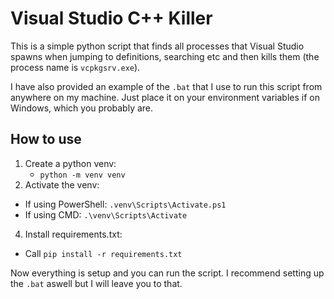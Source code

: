 # Visual Studio C++ Killer
This is a simple python script that finds all processes that Visual Studio spawns when jumping to definitions, searching etc and then kills them (the process name is `vcpkgsrv.exe`).

I have also provided an example of the `.bat` that I use to run this script from anywhere on my machine. Just place it on your environment variables if on Windows, which you probably are.

## How to use
1. Create a python venv:
   - `python -m venv venv`
3. Activate the venv:
  - If using PowerShell: `.venv\Scripts\Activate.ps1`
  - If using CMD: `.\venv\Scripts\Activate`
4. Install requirements.txt:
  - Call `pip install -r requirements.txt`

Now everything is setup and you can run the script. I recommend setting up the `.bat` aswell but I will leave you to that.
